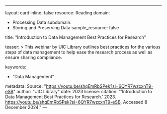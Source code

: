 ---
layout: card
inline: false
resource: Reading
domain:
  - Processing Data
subdomain:
  - Storing and Preserving Data
sample_resource: false

title: "Introduction to Data Management Best Practices for Research"

teaser: >
  This webinar by UIC Library outlines best practices for the various steps of data management to help ease the research process as well as ensure sharing compliance. 

keywords:
  - “Data Management”

metadata:
  Source: "https://youtu.be/shqEmRbSPek?si=6QYR7wzcxnT9-eSB"
  author: "UIC Library"
  date: 2023
  license: 
  citation: "’Introduction to Data Management Best Practices for Research.’ 2023.
https://youtu.be/shqEmRbSPek?si=6QYR7wzcxnT9-eSB. Accessed 8 December 2024."
—
